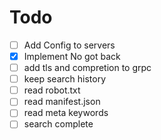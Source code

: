# Todo

- [ ] Add Config to servers
- [x] Implement No got back
- [ ] add tls and compretion to grpc
- [ ] keep search history
- [ ] read robot.txt
- [ ] read manifest.json
- [ ] read meta keywords
- [ ] search complete
